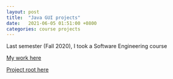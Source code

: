 ```yaml
---
layout: post
title:  "Java GUI projects"
date:   2021-06-05 01:51:00 +0800
categories: course projects
---
```


Last semester (Fall 2020), I took a Software Engineering course 

<a href="https://github.com/JustinYFLau/20202021F-COMP3111-T-53/tree/master/src/main/java/comp3111/popnames" target="_blank">My work here</a>

<a href="https://github.com/JustinYFLau/20202021F-COMP3111-T-53" target="_blank">Project root here</a>
